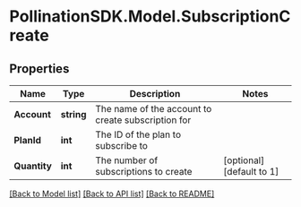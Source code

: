 
# PollinationSDK.Model.SubscriptionCreate

## Properties

Name | Type | Description | Notes
------------ | ------------- | ------------- | -------------
**Account** | **string** | The name of the account to create subscription for | 
**PlanId** | **int** | The ID of the plan to subscribe to | 
**Quantity** | **int** | The number of subscriptions to create | [optional] [default to 1]

[[Back to Model list]](../README.md#documentation-for-models)
[[Back to API list]](../README.md#documentation-for-api-endpoints)
[[Back to README]](../README.md)

